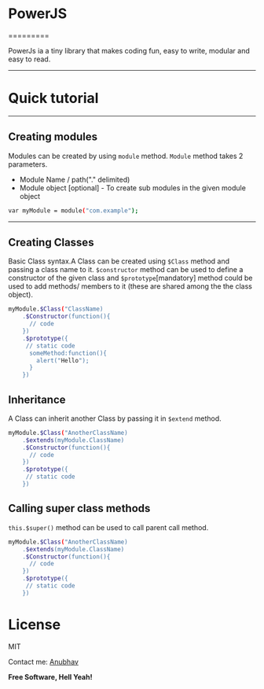 # PowerJS
=========

PowerJs ia a tiny library that makes coding fun, easy to write, modular and easy to read.


-----



Quick tutorial
====
---
Creating modules
----
Modules can be created by using `module` method. `Module` method takes 2 parameters.
 - Module Name / path("." delimited)
 - Module object [optional] - To create sub modules in the given module object 

````sh
var myModule = module("com.example");
````
----

Creating Classes
--------------
Basic Class syntax.A Class can be created using `$Class` method and passing a class name to it. `$constructor` method can be used to define a constructor of the given class and `$prototype`[mandatory] method could be used to add methods/ members to it (these are shared among the the class object).

```sh
myModule.$Class("ClassName)
    .$Constructor(function(){
      // code
    })
    .$prototype({
     // static code
      someMethod:function(){
        alert("Hello");
      }
    })
```

Inheritance
----
A Class can inherit another Class by passing it in `$extend` method.
```sh
myModule.$Class("AnotherClassName)
    .$extends(myModule.ClassName)
    .$Constructor(function(){
      // code
    })
    .$prototype({
     // static code
    })
```

Calling super class methods
----
`this.$super()` method can be used  to call parent call method.
```sh
myModule.$Class("AnotherClassName)
    .$extends(myModule.ClassName)
    .$Constructor(function(){
      // code
    })
    .$prototype({
     // static code
    })
```

License
====
MIT

Contact me:
[Anubhav]


[Anubhav]:anubhav200@gmail.com
**Free Software, Hell Yeah!**
    
